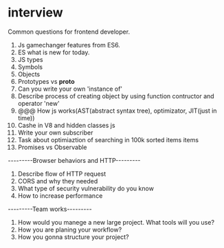 # interview
Common questions for frontend developer.
1) Js gamechanger features from ES6.
2) ES what is new for today.
3) JS types
4) Symbols
5) Objects
6) Prototypes vs __proto__
7) Can you write your own 'instance of'
8) Describe process of creating object by using function contructor and operator 'new'
9) @@@ How js works(AST(abstract syntax tree), optimizator, JIT(just in time))
10) Cashe in V8 and hidden classes js
11) Write your own subscriber
12) Task about optimiaztion of searching in 100k sorted items items
13) Promises vs Observable

---------Browser behaviors and HTTP---------
1) Describe flow of HTTP request
2) CORS and why they needed
3) What type of security vulnerability do you know
4) How to increase performance

---------Team works---------
1) How would you manege a new large project. What tools will you use?
2) How you are planing your workflow?
3) How you gonna structure your project?

